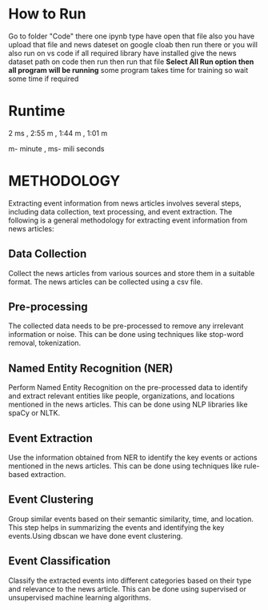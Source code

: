 # How to Run
Go to folder "Code"
there one ipynb type have open that file 
also you have upload that file and news dateset on google cloab then run there
or you will also run on vs code if all required library have installed
give the news dataset path on code then run 
then run that file 
**Select All Run option then all program will be running**
some program takes time for training so wait some time if required 

# Runtime
2 ms ,
2:55 m ,
1:44 m ,
1:01 m


m- minute ,
ms- mili seconds


# METHODOLOGY

Extracting event information from news articles involves several steps, including data collection, text processing, and event extraction. The following is a general methodology for extracting event information from news articles:
## Data Collection
Collect the news articles from various sources and store them in a suitable format. The news articles can be collected using a csv file.

## Pre-processing
The collected data needs to be pre-processed to remove any irrelevant information or noise. This can be done using techniques like stop-word removal, tokenization.                                                              


## Named Entity Recognition (NER)
Perform Named Entity Recognition on the pre-processed data to identify and extract relevant entities like people, organizations, and locations mentioned in the news articles. This can be done using NLP libraries like spaCy or NLTK.


## Event Extraction
Use the information obtained from NER to identify the key events or actions mentioned in the news articles. This can be done using techniques like rule-based extraction.

## Event Clustering
Group similar events based on their semantic similarity, time, and location. This step helps in summarizing the events and identifying the key events.Using dbscan we have done event clustering.

## Event Classification
Classify the extracted events into different categories based on their type and relevance to the news article. This can be done using supervised or unsupervised machine learning algorithms.
